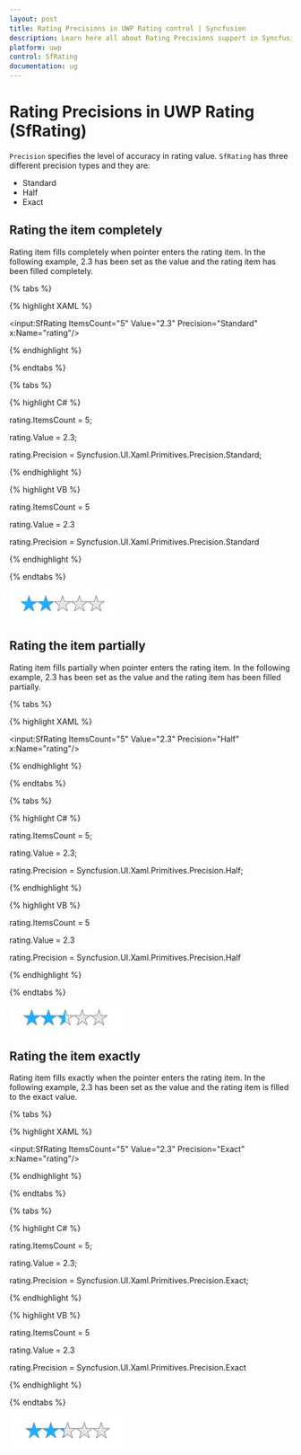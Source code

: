 ```yaml
---
layout: post
title: Rating Precisions in UWP Rating control | Syncfusion
description: Learn here all about Rating Precisions support in Syncfusion UWP Rating (SfRating) control and more.
platform: uwp
control: SfRating
documentation: ug
---
```


# Rating Precisions in UWP Rating (SfRating)

`Precision` specifies the level of accuracy in rating value. `SfRating` has three different precision types and they are:

* Standard
* Half
* Exact

## Rating the item completely


Rating item fills completely when pointer enters the rating item. In the following example, 2.3 has been set as the value and the rating item has been filled completely.

{% tabs %}

{% highlight XAML %}

<input:SfRating ItemsCount="5" Value="2.3"
                Precision="Standard" x:Name="rating"/>

{% endhighlight %}

{% endtabs %}

{% tabs %}

{% highlight C# %}

rating.ItemsCount = 5;

rating.Value = 2.3;

rating.Precision = Syncfusion.UI.Xaml.Primitives.Precision.Standard;

{% endhighlight %}

{% highlight VB %}

rating.ItemsCount = 5

rating.Value = 2.3

rating.Precision = Syncfusion.UI.Xaml.Primitives.Precision.Standard

{% endhighlight %}

{% endtabs %}

![Rating Precision Standard view](Rating-Precisions-images/Rating-Precisions-img1.jpeg)


## Rating the item partially

Rating item fills partially when pointer enters the rating item. In the following example, 2.3 has been set as the value and the rating item has been filled partially.

{% tabs %}

{% highlight XAML %}

<input:SfRating ItemsCount="5" Value="2.3"
                Precision="Half" x:Name="rating"/>

{% endhighlight %}

{% endtabs %}

{% tabs %}

{% highlight C# %}

rating.ItemsCount = 5;

rating.Value = 2.3;

rating.Precision = Syncfusion.UI.Xaml.Primitives.Precision.Half;

{% endhighlight %}

{% highlight VB %}

rating.ItemsCount = 5

rating.Value = 2.3

rating.Precision = Syncfusion.UI.Xaml.Primitives.Precision.Half

{% endhighlight %}

{% endtabs %}

![Rating Precision Half view](Rating-Precisions-images/Rating-Precisions-img2.jpeg)


## Rating the item exactly

Rating item fills exactly when the pointer enters the rating item. In the following example, 2.3 has been set as the value and the rating item is filled to the exact value.

{% tabs %}

{% highlight XAML %}

<input:SfRating ItemsCount="5" Value="2.3"
                Precision="Exact" x:Name="rating"/>

{% endhighlight %}

{% endtabs %}

{% tabs %}

{% highlight C# %}

rating.ItemsCount = 5;

rating.Value = 2.3;

rating.Precision = Syncfusion.UI.Xaml.Primitives.Precision.Exact;

{% endhighlight %}

{% highlight VB %}

rating.ItemsCount = 5

rating.Value = 2.3

rating.Precision = Syncfusion.UI.Xaml.Primitives.Precision.Exact

{% endhighlight %}

{% endtabs %}

![Rating Precision Exact view](Rating-Precisions-images/Rating-Precisions-img3.jpeg)


